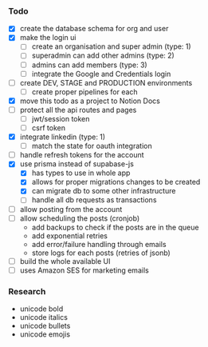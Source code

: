### Todo

- [x] create the database schema for org and user
- [x] make the login ui
  - [ ] create an organisation and super admin (type: 1)
  - [ ] superadmin can add other admins (type: 2)
  - [ ] admins can add members (type: 3)
  - [ ] integrate the Google and Credentials login
- [ ] create DEV, STAGE and PRODUCTION environments
  - [ ] create proper pipelines for each
- [x] move this todo as a project to Notion Docs
- [ ] protect all the api routes and pages
  - [ ] jwt/session token
  - [ ] csrf token
- [x] integrate linkedin (type: 1)
  - [ ] match the state for oauth integration
- [ ] handle refresh tokens for the account
- [x] use prisma instead of supabase-js
  - [x] has types to use in whole app
  - [x] allows for proper migrations changes to be created
  - [x] can migrate db to some other infrastructure
  - [ ] handle all db requests as transactions
- [ ] allow posting from the account
- [ ] allow scheduling the posts (cronjob)
  - add backups to check if the posts are in the queue
  - add exponential retries
  - add error/failure handling through emails
  - store logs for each posts (retries of jsonb)
- [ ] build the whole available UI
- [ ] uses Amazon SES for marketing emails

### Research

- unicode bold
- unicode italics
- unicode bullets
- unicode emojis
